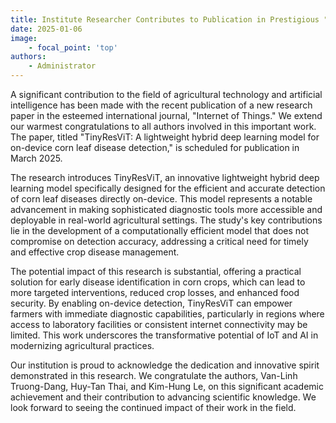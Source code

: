 ```yaml
---
title: Institute Researcher Contributes to Publication in Prestigious "Internet of Things" Journal
date: 2025-01-06
image:
    - focal_point: 'top'
authors: 
    - Administrator
---
```

A significant contribution to the field of agricultural technology and artificial intelligence has been made with the recent publication of a new research paper in the esteemed international journal, "Internet of Things." We extend our warmest congratulations to all authors involved in this important work. The paper, titled "TinyResViT: A lightweight hybrid deep learning model for on-device corn leaf disease detection," is scheduled for publication in March 2025.

The research introduces TinyResViT, an innovative lightweight hybrid deep learning model specifically designed for the efficient and accurate detection of corn leaf diseases directly on-device. This model represents a notable advancement in making sophisticated diagnostic tools more accessible and deployable in real-world agricultural settings. The study's key contributions lie in the development of a computationally efficient model that does not compromise on detection accuracy, addressing a critical need for timely and effective crop disease management.

The potential impact of this research is substantial, offering a practical solution for early disease identification in corn crops, which can lead to more targeted interventions, reduced crop losses, and enhanced food security. By enabling on-device detection, TinyResViT can empower farmers with immediate diagnostic capabilities, particularly in regions where access to laboratory facilities or consistent internet connectivity may be limited. This work underscores the transformative potential of IoT and AI in modernizing agricultural practices.

Our institution is proud to acknowledge the dedication and innovative spirit demonstrated in this research. We congratulate the authors, Van-Linh Truong-Dang, Huy-Tan Thai, and Kim-Hung Le, on this significant academic achievement and their contribution to advancing scientific knowledge. We look forward to seeing the continued impact of their work in the field.